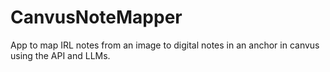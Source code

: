# CanvusNoteMapper
App to map IRL notes from an image to digital notes in an anchor in canvus using the API and LLMs.
